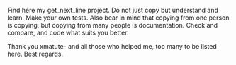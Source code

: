 Find here my get_next_line project. Do not just copy but understand and learn. Make your own tests.
Also bear in mind that copying from one person is copying, but copying from many people is
documentation. Check and compare, and code what suits you better.

Thank you xmatute- and all those who helped me, too many to be listed here. Best regards.
